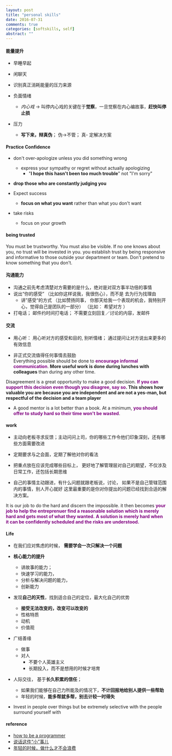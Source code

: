 ```yaml
---
layout: post
title: "personal skills"
date: 2016-07-31
comments: true
categories: [softskills, self]
abstract: ""
---
```


#### 能量提升
- 早睡早起

- 闲聊天

- 识别真正消耗能量的压力来源

- 负面情绪
    * *内心戏* -> 叫停内心戏的关键在于**觉察**，一旦觉察在内心编故事，**赶快叫停止损**
 
- 压力
    * **写下来，辩真伪**；  伪->不管；  真- 定解决方案


#### Practice Confidence  
* don't over-apologize unless you did something wrong  
    - express your sympathy or regret without actually apologizing  
        + "**I hope this hasn't been too much trouble**" not "I'm sorry"  
* **drop those who are constantly judging you**  
* Expect success  
    - **focus on what you want** rather than what you don't want   

* take risks 
    - focus on your growth  


#### being trusted
You must be trustworthy. You must also be visible. If no one knows about you, no trust will be invested in you.
you establish trust by being responsive and informative to those outside your department or team.
Don't pretend to know something that you don't.

#### 沟通能力
- 沟通之前先考虑清楚对方需要的是什么，绝对是对双方事半功倍的事情  
- 说出“你的感受”  （比如你这样说我，我很伤心），而不是 去为行为找理由
    * 讲”感受“的方式 （比如赞扬同事， 你那天给我一个表现的机会，我特别开心，觉得自己是团队的一部分）
   （比如： 希望对方 ）  
- 打电话； 邮件约时间打电话；  不需要立刻回复／讨论的内容，发邮件   

#### 交流
- 用心听： 用心听对方的感受和目的, 别听情绪； 通过提问让对方说出来更多的有效信息  

- 非正式交流值得任何事情去鼓励  
Everything possible should be done to <font color="#800080">**encourage informal communication**</font>. **More useful work is done during lunches with colleagues** than during any other time.

Disagreement is a great opportunity to make a good decision. <font color="#800080">**If you can support this decision even though you disagree, say so</font>. This shows how valuable you are
because you are independent and are not a yes-man, but respectful of the decision and a team player**

- A good mentor is a lot better than a book. At a minimum, **<font color="#800080">you should offer to study hard so their time won't be wasted</font>**.

#### work
- 主动向老板寻求反馈；主动问问上司，你的哪些工作令他们印象深刻，还有哪些方面需要改进
-  定期要求与之会面，定期了解他对你的看法
-  把重点放在应该完成哪些目标上， 更好地了解管理层对自己的期望，不仅涉及日常工作，还包括长期思维
  
- 自己的事情主动跟进，有什么问题就跟老板说，讨论， 如果不是自己管辖范围内的事情，别人开心就好
这里最重要的是你对你提出的问题已经找到合适的解决方案。  


It is our job to do the hard and discern the impossible. it then becomes **<font color="#800080">your job to help the entreprenuer find a reasonable solution which is merely hard and gets
most of what they wanted.</font>**  **<font color="#800080">A solution is merely hard when it can be confidently scheduled and the risks are understood.</font>**

#### Life
- 在我们应对焦虑的时候， **需要学会一次只解决一个问题**
- **核心能力的提升**
    * 讲故事的能力； 
    * 快速学习的能力，  
    * 分析与解决问题的能力， 
    * 创新能力

- 发现**自己的天性**，找到适合自己的定位，最大化自己的优势
    * **接受无法改变的，改变可以改变的**
    * 性格特质
    * 动机
    * 价值观

- 广结善缘
    * 做事
    * 对人
        + 不要个人英雄主义
        + 长期投入，而不是想用的时候才培育


-  人际交往， 基于**长久积累的信任**；
    * 如果我们能够在自己力所能及的情况下，**不计回报地给别人提供一些帮助**
    * 年轻的时候，**能多帮就多帮，别去计较一时得失**

- Invest in people over things but be extremely selective with the people surround yourself with


#### reference
* [how to be a programmer](https://www.gitbook.com/book/braydie/how-to-be-a-programmer)
* [说话这件“小”事儿](http://nulishehui.blog.caixin.com/archives/159095)
* [年轻的时候，做什么才不会浪费](http://nulishehui.blog.caixin.com/archives/176051)
